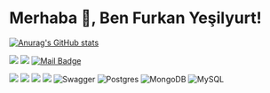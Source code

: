 # Merhaba 👋, Ben Furkan Yeşilyurt! 
[![Anurag's GitHub stats](https://github-readme-stats.vercel.app/api?username=furkanyesilyurt)](https://github.com/anuraghazra/github-readme-stats)

[![](https://img.shields.io/badge/linkedin-%230077B5.svg?&style=for-the-badge&logo=linkedin&logoColor=white)](https://www.linkedin.com/in/furkanyesilyurt/)
 [![](https://img.shields.io/badge/medium-%2312100E.svg?&style=for-the-badge&logo=medium&logoColor=white)](https://f-yesilyurt.medium.com/)
 [![Mail Badge](https://img.shields.io/badge/f.yesilyurt@outlook.com-c14438?style=for-the-badge&logo=Gmail&logoColor=white&link=mailto:f.yesilyurt@outlook.com)](mailto:f.yesilyurt@outlook.com)


![](https://img.shields.io/badge/Java-ED8B00?style=for-the-badge&logo=java&logoColor=white) ![](https://img.shields.io/badge/Spring-6DB33F?style=for-the-badge&logo=spring&logoColor=white) ![](https://img.shields.io/badge/Spring_Boot-F2F4F9?style=for-the-badge&logo=spring-boot) ![](https://img.shields.io/badge/Postman-FF6C37?style=for-the-badge&logo=Postman&logoColor=white) ![Swagger](https://img.shields.io/badge/-Swagger-%23Clojure?style=for-the-badge&logo=swagger&logoColor=white) ![Postgres](https://img.shields.io/badge/postgres-%23316192.svg?style=for-the-badge&logo=postgresql&logoColor=white) ![MongoDB](https://img.shields.io/badge/MongoDB-%234ea94b.svg?style=for-the-badge&logo=mongodb&logoColor=white) ![MySQL](https://img.shields.io/badge/mysql-%2300f.svg?style=for-the-badge&logo=mysql&logoColor=white)

